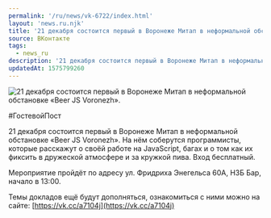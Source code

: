 ```yaml
---
permalink: '/ru/news/vk-6722/index.html'
layout: 'news.ru.njk'
title: '21 декабря состоится первый в Воронеже Митап в неформальной обстановке «Beer JS Voronezh»'
source: ВКонтакте
tags:
  - news_ru
description: '21 декабря состоится первый в Воронеже Митап в неформальной обстановке «Beer JS Voronezh».'
updatedAt: 1575799260
---
```

![21 декабря состоится первый в Воронеже Митап в неформальной обстановке «Beer JS Voronezh».](https://sun9-47.userapi.com/impg/bRjgn9L60PFgYZTzU8w7k1T3_48vuFuS-2af3A/qWZRTAINT-M.jpg?size=1280x707&quality=96&sign=f95c53f8329eb4904fab8c6a1f22b535&c_uniq_tag=8uJHaK1082rc5vGVl9wEebij65ZN8zbk3RQwBKrzslw&type=album)

#ГостевойПост

21 декабря состоится первый в Воронеже Митап в неформальной обстановке «Beer JS Voronezh». На нём соберутся программисты, которые расскажут о своёй работе на JavaScript, багах и о том как их фиксить в дружеской атмосфере и за кружкой пива. Вход бесплатный.

Мероприятие пройдёт по адресу ул. Фридриха Энегельса 60А, НЗБ Бар, начало в 13:00.

Темы докладов ещё будут дополняться, ознакомиться с ними можно на сайте: [https://vk.cc/a7104j](https://vk.cc/a7104j)
